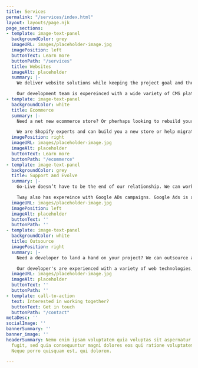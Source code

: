 ```yaml
---
title: Services
permalink: "/services/index.html"
layout: layouts/page.njk
page_sections:
- template: image-text-panel
  backgroundColor: grey
  imageURL: images/placeholder-image.jpg
  imagePosition: left
  buttonText: Learn more
  buttonPath: "/services"
  title: Websites
  imageAlt: placeholder
  summary: |-
    We deliver website solutions while keeping the project goal and the user expereince forefront. Picking the right technology stack and creating intuitive interfaces are of the utmost importance to us.

    Our development team is expereinced with a wide variety of CMS platforms and take a right-tool-for-the-job approach. Our websites are optimized for page load speed, follow best practices and achieve pefect technical SEO scores in Google Lighthouse.
- template: image-text-panel
  backgroundColor: white
  title: Ecommerce
  summary: |-
    Need a net new ecommerce store? Or pherhaps looking to rebuild your dated storefront?

    We are Shopify experts and can build you a new store or help migrate you over to Shopify.
  imagePosition: right
  imageURL: images/placeholder-image.jpg
  imageAlt: placeholder
  buttonText: Learn more
  buttonPath: "/ecommerce"
- template: image-text-panel
  backgroundColor: grey
  title: Support and Evolve
  summary: |-
    Go-Live doesn’t have to be the end of our relationship. We can work with you to implement and review Google Analytics, Google Ads (Search Engine Ads) and help with other changes or omptimizations.

    Tway also has expereince with Google ADs campaigns. Google Ads is a PPC (pay-per-click) service that can help your busniess convert, weather that means generate leads or sales conversions.
  imageURL: images/placeholder-image.jpg
  imagePosition: left
  imageAlt: placeholder
  buttonText: ''
  buttonPath: ''
- template: image-text-panel
  backgroundColor: white
  title: Outsource
  imagePosition: right
  summary: |-
    Need a developer to land a hand on your project? We can outsource a developer to assist on your project.

    Our developer's are experienced with a variety of web technologies, including ReactJS, Typescript, SASS, SharePoint Development and more. Inquire with us to see how we can help!
  imageURL: images/placeholder-image.jpg
  imageAlt: placeholder
  buttonText: ''
  buttonPath: ''
- template: call-to-action
  text: Interested in working together?
  buttonText: Get in touch
  buttonPath: "/contact"
metaDesc: ''
socialImage: ''
bannerSummary: ''
banner_image: ''
headerSummary: Nemo enim ipsam voluptatem quia voluptas sit aspernatur aut odit aut
  fugit, sed quia consequuntur magni dolores eos qui ratione voluptatem sequi nesciunt.
  Neque porro quisquam est, qui dolorem.

---
```

